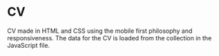 # CV
CV made in HTML and CSS using the mobile first philosophy and responsiveness.
The data for the CV is loaded from the collection in the JavaScript file.